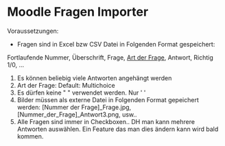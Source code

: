 # Moodle Fragen Importer

Voraussetzungen:

- Fragen sind in Excel bzw CSV Datei in Folgenden Format gespeichert:

Fortlaufende Nummer, Überschrift, Frage, [Art der Frage](), Antwort, Richtig 1/0, ...
 
 1. Es können beliebig viele Antworten angehängt werden
 2. Art der Frage: Default: Multichoice
 3. Es dürfen keine " " verwendet werden. Nur ' '
 4. Bilder müssen als externe Datei in Folgenden Format gepeichert werden:
        [Nummer der Frage]_Frage.jpg, [Nummer_der_Frage]_Antwort3.png, usw..
 5. Alle Fragen sind immer in Checkboxen.. DH man kann mehrere Antworten auswählen.
  Ein Feature das man dies ändern kann wird bald kommen.
 
